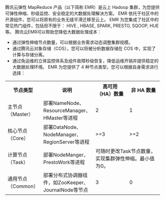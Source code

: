 腾讯云弹性 MapReduce 产品（以下简称 EMR）是云上 Hadoop 集群，为您提供可弹性伸缩、秒级监控、安全稳定的大数据处理解决方案。 EMR 依托于社区中的开源组件，您可以将原有的业务无缝平滑迁移至云上。 EMR 为您集成了社区中的常见热门组件，包括但不限于： HIVE , HBASE, SPARK, PRESTO, SQOOP, HUE 等。
腾讯云EMR可以帮助您降低大数据处理成本：
* 通过弹性伸缩节点数量，可以根据业务需求动态调整集群规模。
* 通过腾讯云对象存储（COS），您可以将被分析数据存储在 COS 中，实现了计算与存储分离。
* 通过免运维的立体监控体系及组件故障秒级恢复，降低运维开销并提供稳定的大数据处理环境。 
EMR 为您提供了 4 种节点类型，您可以根据自身需求进行选择：
<table>
   <tr>
      <th style="width: 100px;">节点类型</th>
      <th style="width: 100px;">说明</th>
      <th style="width: 100px;">高可用（HA）数量</th>
      <th style="width: 100px;">非 HA 数量</th>
   </tr>
   <tr>
      <td>主节点（Master）</td>
      <td>部署NameNode、ResourceManager、HMaster等进程</td>
      <td>2</td>
      <td>1</td>
   </tr>
   <tr>
      <td>核心节点（Core）</td>
      <td>部署DataNode、NodeManager、RegionServer等进程</td>
      <td>>=3</td>
      <td>>=2</td>
   </tr>
   <tr>
      <td>计算节点（Task）</td>
      <td>部署NodeManger、PrestoWork等进程</td>
      <td colspan="2">可随时更改Task节点数量，实现集群弹性伸缩。最小值为0。</td>
   </tr>
   <tr>
      <td>通用节点（Common）</td>
      <td>部署分布式协调器组件，如ZooKeeper、JournalNode等节点</td>
      <td>3</td>
      <td>0</td>
</table>



